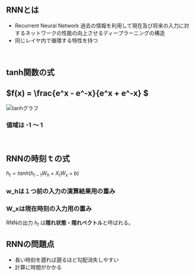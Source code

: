 ## RNNとは
- Recurrent Neural Network
過去の情報を利用して現在及び将来の入力に対するネットワークの性能の向上させるディープラーニングの構造
- 同じレイヤ内で循環する特性を持つ

<br>

## tanh関数の式
## $f(x) = \frac{e^x - e^-x}{e^x + e^-x}  $ 

![tanhグラフ](https://imgur.com/Daweuvu)
### 値域は -1 ～ 1

<br>

## RNNの時刻ｔの式
$h_t = tanh(h_{t-1}W_h + X_tW_x+b)$

### w_hは１つ前の入力の演算結果用の重み
### W_xは現在時刻の入力用の重み
RNNの出力 $h_t$ は<strong>隠れ状態・隠れベクトル</strong>と呼ばれる。

## RNNの問題点
- 長い時刻を遡れば遡るほど勾配消失しやすい
- 計算に時間がかかる
